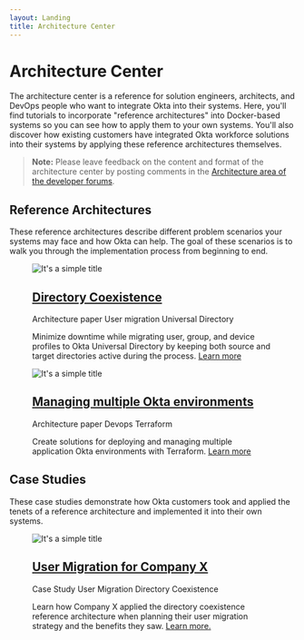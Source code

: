 ```yaml
---
layout: Landing
title: Architecture Center
---
```


# Architecture Center

The architecture center is a reference for solution engineers, architects, and DevOps people who want to integrate Okta into their systems. Here, you'll find tutorials to incorporate "reference architectures" into Docker-based systems so you can see how to apply them to your own systems. You'll also discover how existing customers have  integrated Okta workforce solutions into their systems by applying these reference architectures themselves.

> **Note:** Please leave feedback on the content and format of the architecture center by posting comments in the [Architecture area of the developer forums](https://devforum.okta.com/c/questions/architecture/24).

## Reference Architectures

These reference architectures describe different problem scenarios your systems may face and how Okta can help. The goal of these scenarios is to walk you through the implementation process from beginning to end.

<figure class="main-card main-card_size_large">
  <img
    class="main-card__image"
    src="https://picsum.photos/200/300"
    alt="It's a simple title"
  >
  <figcaption class="main-card__body">
    <h2 class="main-card__title">
      <a
        class="main-card__main-link"
        href="/architecture-center/reference-architectures/directory-coexistence"
      >
        Directory Coexistence
      </a>
    </h2>
    <div class="main-card__wrapper">
      <span class="main-card__tag">
        Architecture paper
      </span>
      <span class="main-card__tag">
        User migration
      </span>
      <span class="main-card__tag">
        Universal Directory
      </span>
    </div>
    <p class="main-card__text">
      Minimize downtime while migrating user, group, and device profiles to Okta Universal Directory by keeping both source and target directories active during the process. <a class="main-card__link" href="/architecture-center/reference-architectures/directory-coexistence">Learn more</a>
    </p>
  </figcaption>
</figure>

<figure class="main-card">
  <img
    class="main-card__image"
    src="https://picsum.photos/200/300"
    alt="It's a simple title"
  >
  <figcaption class="main-card__body">
    <h2 class="main-card__title">
      <a
        class="main-card__main-link"
        href="/architecture-center/reference-architectures/mmoe"
      >
        Managing multiple Okta environments
      </a>
    </h2>
    <div class="main-card__wrapper">
      <span class="main-card__tag">
        Architecture paper
      </span>
      <span class="main-card__tag">
        Devops
      </span>
      <span class="main-card__tag">
        Terraform
      </span>
    </div>
    <p class="main-card__text">
      Create solutions for deploying and managing multiple application Okta environments with Terraform. <a class="main-card__link" href="/architecture-center/reference-architectures/mmoe">Learn more</a>
    </p>
  </figcaption>
</figure>

## Case Studies

These case studies demonstrate how Okta customers took and applied the tenets of a reference architecture and implemented it into their own systems.

<figure class="main-card main-card_size_large">
  <img
    class="main-card__image"
    src="https://picsum.photos/200/300"
    alt="It's a simple title"
  >
  <figcaption class="main-card__body">
    <h2 class="main-card__title">
      <a
        class="main-card__main-link"
        href="/architecture-center/case-studies/companyx/"
      >
        User Migration for Company X
      </a>
    </h2>
    <div class="main-card__wrapper">
      <span class="main-card__tag">
        Case Study
      </span>
      <span class="main-card__tag">
        User Migration
      </span>
      <span class="main-card__tag">
        Directory Coexistence
      </span>
    </div>
    <p class="main-card__text">
      Learn how Company X applied the directory coexistence reference architecture when planning their user migration strategy and the benefits they saw. <a class="main-card__link" href="/architecture-center/case-studies/companyx/">Learn more.</a>
    </p>
  </figcaption>
</figure>
